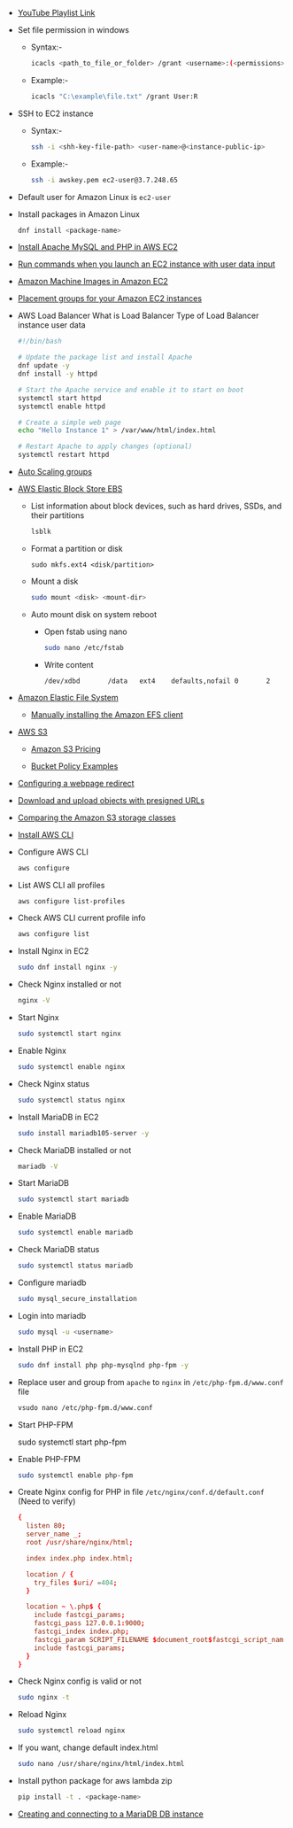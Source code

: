 - [YouTube Playlist Link](https://www.youtube.com/playlist?list=PLbGui_ZYuhiiP7MwyVbZn4gkkJA4r5Hqp)

- Set file permission in windows

  - Syntax:-
    
    ```sh
    icacls <path_to_file_or_folder> /grant <username>:(<permissions>)
    ```

  - Example:-
  
    ```sh
    icacls "C:\example\file.txt" /grant User:R
    ```

- SSH to EC2 instance

  - Syntax:-

    ```sh
    ssh -i <shh-key-file-path> <user-name>@<instance-public-ip>
    ```

  - Example:-
 
    ```sh
    ssh -i awskey.pem ec2-user@3.7.248.65
    ```

- Default user for Amazon Linux is `ec2-user`

- Install packages in Amazon Linux

  ```sh
  dnf install <package-name>
  ```

- [Install Apache MySQL and PHP in AWS EC2](https://docs.aws.amazon.com/linux/al2023/ug/ec2-lamp-amazon-linux-2023.html)

- [Run commands when you launch an EC2 instance with user data input
](https://docs.aws.amazon.com/AWSEC2/latest/UserGuide/user-data.html)

- [Amazon Machine Images in Amazon EC2](https://docs.aws.amazon.com/AWSEC2/latest/UserGuide/AMIs.html)

- [Placement groups for your Amazon EC2 instances](https://docs.aws.amazon.com/AWSEC2/latest/UserGuide/placement-groups.html)

- AWS Load Balancer What is Load Balancer Type of Load Balancer instance user data

  ```sh
  #!/bin/bash
  
  # Update the package list and install Apache
  dnf update -y
  dnf install -y httpd
  
  # Start the Apache service and enable it to start on boot
  systemctl start httpd
  systemctl enable httpd
  
  # Create a simple web page
  echo "Hello Instance 1" > /var/www/html/index.html
  
  # Restart Apache to apply changes (optional)
  systemctl restart httpd
  ```

- [Auto Scaling groups](https://docs.aws.amazon.com/autoscaling/ec2/userguide/auto-scaling-groups.html)

- [AWS Elastic Block Store EBS](https://youtu.be/nhds4IbMUIk?si=t3sik1LWAu1vJAQl)

  - List information about block devices, such as hard drives, SSDs, and their partitions
  
    ```sh
    lsblk
    ```
  
  - Format a partition or disk
  
    ```
    sudo mkfs.ext4 <disk/partition>
    ```

  - Mount a disk

    ```sh
    sudo mount <disk> <mount-dir>
    ```

  - Auto mount disk on system reboot
  
    - Open fstab using nano

      ```sh
      sudo nano /etc/fstab
      ```
    
    - Write content

      ```config
      /dev/xdbd       /data   ext4    defaults,nofail 0       2
      ```

- [Amazon Elastic File System](https://docs.aws.amazon.com/efs/latest/ug/whatisefs.html)

  - [Manually installing the Amazon EFS client](https://docs.aws.amazon.com/efs/latest/ug/installing-amazon-efs-utils.html) 

- [AWS S3](https://docs.aws.amazon.com/s3/)

  - [Amazon S3 Pricing](https://aws.amazon.com/s3/pricing/)

  - [Bucket Policy Examples](https://docs.aws.amazon.com/AmazonS3/latest/userguide/example-bucket-policies.html?icmpid=docs_amazons3_console)

- [Configuring a webpage redirect](https://docs.aws.amazon.com/AmazonS3/latest/userguide/how-to-page-redirect.html)

- [Download and upload objects with presigned URLs](https://docs.aws.amazon.com/AmazonS3/latest/userguide/using-presigned-url.html)

- [Comparing the Amazon S3 storage classes](https://docs.aws.amazon.com/AmazonS3/latest/userguide/storage-class-intro.html#sc-compare)

- [Install AWS CLI](https://docs.aws.amazon.com/cli/latest/userguide/getting-started-install.html)

- Configure AWS CLI

  ```sh
  aws configure
  ```

- List AWS CLI all profiles

  ```sh
  aws configure list-profiles
  ```

- Check AWS CLI current profile info

  ```sh
  aws configure list
  ```

- Install Nginx in EC2

  ```sh
  sudo dnf install nginx -y
  ```

- Check Nginx installed or not 

  ```sh
  nginx -V
  ```

- Start Nginx

  ```sh
  sudo systemctl start nginx
  ```

- Enable Nginx

  ```sh
  sudo systemctl enable nginx
  ```

- Check Nginx status

  ```sh
  sudo systemctl status nginx
  ```

- Install MariaDB in EC2

  ```sh
  sudo install mariadb105-server -y
  ```

- Check MariaDB installed or not

  ```sh
  mariadb -V
  ```

- Start MariaDB

  ```sh
  sudo systemctl start mariadb
  ```

- Enable MariaDB

  ```sh
  sudo systemctl enable mariadb
  ```

- Check MariaDB status

  ```sh
  sudo systemctl status mariadb
  ```

- Configure mariadb

  ```sh
  sudo mysql_secure_installation
  ```

- Login into mariadb

  ```sh
  sudo mysql -u <username>
  ```

- Install PHP in EC2

  ```sh
  sudo dnf install php php-mysqlnd php-fpm -y
  ```

- Replace user and group from `apache` to `nginx` in `/etc/php-fpm.d/www.conf` file

  ```sh
  vsudo nano /etc/php-fpm.d/www.conf
  ```

- Start PHP-FPM

  sudo systemctl start php-fpm

- Enable PHP-FPM

  ```sh
  sudo systemctl enable php-fpm
  ```

- Create Nginx config for PHP in file `/etc/nginx/conf.d/default.conf` (Need to verify)

  ```conf
  {
    listen 80;
    server_name _;
    root /usr/share/nginx/html;

    index index.php index.html;

    location / {
      try_files $uri/ =404;
    }

    location ~ \.php$ {
      include fastcgi_params;
      fastcgi_pass 127.0.0.1:9000;
      fastcgi_index index.php;
      fastcgi_param SCRIPT_FILENAME $document_root$fastcgi_script_name;
      include fastcgi_params;
    }
  }
  ```

- Check Nginx config is valid or not

  ```sh
  sudo nginx -t
  ```

- Reload Nginx

  ```sh
  sudo systemctl reload nginx
  ```

- If you want, change default index.html

  ```sh
  sudo nano /usr/share/nginx/html/index.html
  ```

- Install python package for aws lambda zip

  ```sh
  pip install -t . <package-name>
  ```

- [Creating and connecting to a MariaDB DB instance](https://docs.aws.amazon.com/AmazonRDS/latest/UserGuide/CHAP_GettingStarted.CreatingConnecting.MariaDB.html)